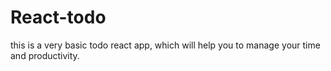 # React-todo
this is a very basic todo react app, which will help you to manage your time and productivity.
